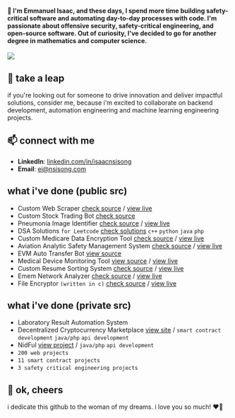 #### 👋 I'm Emmanuel Isaac, and these days, I spend more time building safety-critical software and automating day-to-day processes with code. I'm passionate about offensive security, safety-critical engineering, and open-source software. Out of curiosity, I've decided to go for another degree in mathematics and computer science.

![](https://komarev.com/ghpvc/?username=1cbyc&color=blueviolet)

## 🔭 take a leap
if you're looking out for someone to drive innovation and deliver impactful solutions, consider me, because i'm excited to collaborate on backend development, automation engineering and machine learning engineering projects.

## 📫 connect with me
- **LinkedIn**: [linkedin.com/in/isaacnsisong](https://linkedin.com/in/isaacnsisong)
- **Email**: [ei@nsisong.com](mailto:ei@nsisong.com)

## what i've done (public src)
- Custom Web Scraper [check source](https://github.com/1cbyc/1cbyc-web-scraper) / [view live](https://webscraper.nsisong.com)
- Custom Stock Trading Bot [check source](https://github.com/1cbyc/1cbyc-trading-bot)
- Pneumonia Image Identifier [check source](https://github.com/1cbyc/image_classification) / [view live]()
- DSA Solutions `for Leetcode` [check solutions](https://github.com/1cbyc/leetcode) `c++` `python` `java` `php`
- Custom Medicare Data Encryption Tool [check source](https://github.com/1cbyc/healthcare_data_encryption_tool) / [view live]()
- Aviation Analytic Safety Management System [check source](https://github.com/1cbyc/aviation-safety-management-system) / [view live](asms.nsisong.com)
- EVM Auto Transfer Bot [view source](https://github.com/1cbyc/EVM-AutoTransfer-Bot)
- Medical Device Monitoring Tool [view source](https://github.com/1cbyc/medical_device_monitor) / [view live]()
- Custom Resume Sorting System [check source](https://github.com/1cbyc/resume_screener) / [view live]()
- Emem Network Analyzer [check source](https://github.com/1cbyc/emem_network_analyzer) / [view live]()
- File Encryptor `(written in c)` [check source](https://github.com/1cbyc/c-file-encryptor) / [view live]()

## what i've done (private src)
- Laboratory Result Automation System 
- Decentralized Cryptocurrency Marketplace [view site](https://p2pfi.co/)  / `smart contract development` `java/php` `api development`
- NidFul [view project](https://nidful.com/) / `java/php`  `api development`
- `200 web projects`
- `11 smart contract projects`
- `3 safety critical engineering projects`

[//]: # (- `i have more than 200 web projects to showcase, and a little over 11 smart contract development projects to showcase here and 3 safety critical engineering project to showcase &#40;for healthcare, ofcourse&#41;`)


## 💖 ok, cheers
i dedicate this github to the woman of my dreams. i love you so much! ❤️🌹
